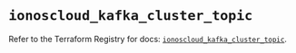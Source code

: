 # `ionoscloud_kafka_cluster_topic`

Refer to the Terraform Registry for docs: [`ionoscloud_kafka_cluster_topic`](https://registry.terraform.io/providers/ionos-cloud/ionoscloud/6.6.8/docs/resources/kafka_cluster_topic).
